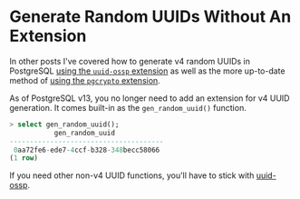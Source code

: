 # Generate Random UUIDs Without An Extension

In other posts I've covered how to generate v4 random UUIDs in PostgreSQL [using the `uuid-ossp` extension](generate-a-uuid.md) as well as the more up-to-date method of [using the `pgcrypto` extension](generating-uuids-with-pgcrypto.md).

As of PostgreSQL v13, you no longer need to add an extension for v4 UUID generation. It comes built-in as the `gen_random_uuid()` function.

```sql
> select gen_random_uuid();
           gen_random_uuid
--------------------------------------
 0aa72fe6-ede7-4ccf-b328-348becc58066
(1 row)
```

If you need other non-v4 UUID functions, you'll have to stick with [uuid-ossp](https://www.postgresql.org/docs/current/uuid-ossp.html).
